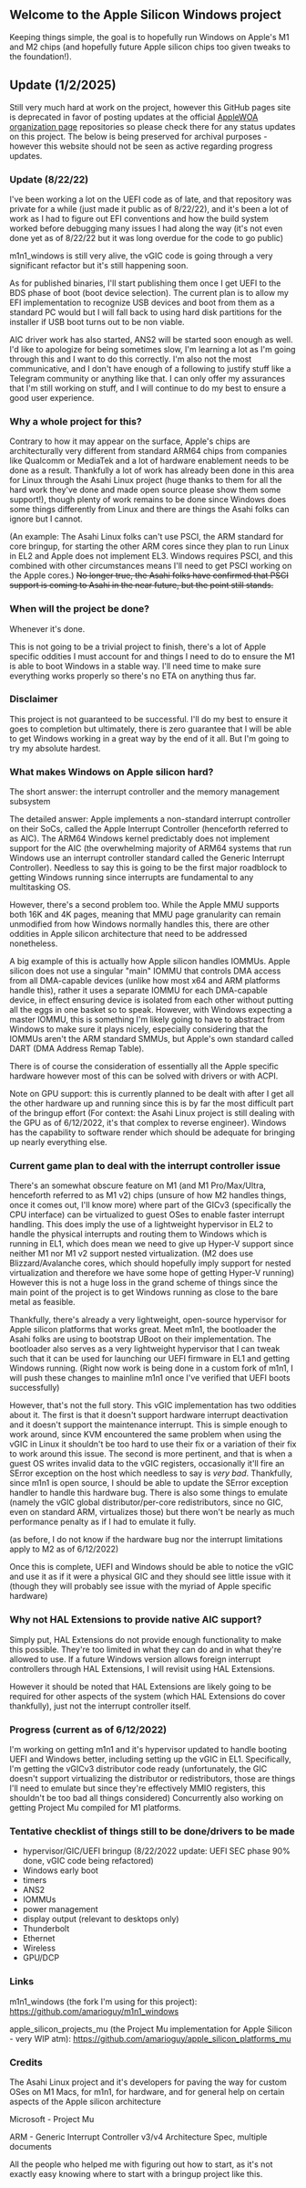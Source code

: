 ## Welcome to the Apple Silicon Windows project

Keeping things simple, the goal is to hopefully run Windows on Apple's M1 and M2 chips (and hopefully future Apple silicon chips too given tweaks to the foundation!).

## Update (1/2/2025)

Still very much hard at work on the project, however this GitHub pages site is deprecated in favor of posting updates at the official [AppleWOA organization page](https://github.com/AppleWOA) repositories so please check there for any status updates on this project. The below is being preserved for archival purposes - however this website should not be seen as active regarding progress updates.

### Update (8/22/22)

I've been working a lot on the UEFI code as of late, and that repository was private for a while (just made it public as of 8/22/22), and it's been a lot of work as I had to figure out EFI conventions and how the build system worked before debugging many issues I had along the way (it's not even done yet as of 8/22/22 but it was long overdue for the code to go public)

m1n1_windows is still very alive, the vGIC code is going through a very significant refactor but it's still happening soon.

As for published binaries, I'll start publishing them once I get UEFI to the BDS phase of boot (boot device selection). The current plan is to allow my EFI implementation to recognize USB devices and boot from them as a standard PC would but I will fall back to using hard disk partitions for the installer if USB boot turns out to be non viable.

AIC driver work has also started, ANS2 will be started soon enough as well. I'd like to apologize for being sometimes slow, I'm learning a lot as I'm going through this and I want to do this correctly. I'm also not the most communicative, and I don't have enough of a following to justify stuff like a Telegram community or anything like that. I can only offer my assurances that I'm still working on stuff, and I will continue to do my best to ensure a good user experience.

### Why a whole project for this?

Contrary to how it may appear on the surface, Apple's chips are architecturally very different from standard ARM64 chips from companies like Qualcomm or MediaTek and a lot of hardware enablement needs to be done as a result. Thankfully a lot of work has already been done in this area for Linux through the Asahi Linux project (huge thanks to them for all the hard work they've done and made open source please show them some support!), though plenty of work remains to be done since Windows does some things differently from Linux and there are things the Asahi folks can ignore but I cannot.

(An example: The Asahi Linux folks can't use PSCI, the ARM standard for core bringup, for starting the other ARM cores since they plan to run Linux in EL2 and Apple does not implement EL3. Windows requires PSCI, and this combined with other circumstances means I'll need to get PSCI working on the Apple cores.) ~~No longer true, the Asahi folks have confirmed that PSCI support is coming to Asahi in the near future, but the point still stands.~~

### When will the project be done?

Whenever it's done.

This is not going to be a trivial project to finish, there's a lot of Apple specific oddities I must account for and things I need to do to ensure the M1 is able to boot Windows in a stable way. I'll need time to make sure everything works properly so there's no ETA on anything thus far.


### Disclaimer

This project is not guaranteed to be successful. I'll do my best to ensure it goes to completion but ultimately, there is zero guarantee that I will be able to get Windows working in a great way by the end of it all. But I'm going to try my absolute hardest. 


### What makes Windows on Apple silicon hard?

The short answer: the interrupt controller and the memory management subsystem

The detailed answer: Apple implements a non-standard interrupt controller on their SoCs, called the Apple Interrupt Controller (henceforth referred to as AIC). The ARM64 Windows kernel predictably does not implement support for the AIC (the overwhelming majority of ARM64 systems that run Windows use an interrupt controller standard called the Generic Interrupt Controller). Needless to say this is going to be the first major roadblock to getting Windows running since interrupts are fundamental to any multitasking OS.

However, there's a second problem too. While the Apple MMU supports both 16K and 4K pages, meaning that MMU page granularity can remain unmodified from how Windows normally handles this, there are other oddities in Apple silicon architecture that need to be addressed nonetheless.

A big example of this is actually how Apple silicon handles IOMMUs. Apple silicon does not use a singular "main" IOMMU that controls DMA access from all DMA-capable devices (unlike how most x64 and ARM platforms handle this), rather it uses a separate IOMMU for each DMA-capable device, in effect ensuring device is isolated from each other without putting all the eggs in one basket so to speak. However, with Windows expecting a master IOMMU, this is something I'm likely going to have to abstract from Windows to make sure it plays nicely, especially considering that the IOMMUs aren't the ARM standard SMMUs, but Apple's own standard called DART (DMA Address Remap Table).

There is of course the consideration of essentially all the Apple specific hardware however most of this can be solved with drivers or with ACPI.

Note on GPU support: this is currently planned to be dealt with after I get all the other hardware up and running since this is by far the most difficult part of the bringup effort (For context: the Asahi Linux project is still dealing with the GPU as of 6/12/2022, it's that complex to reverse engineer). Windows has the capability to software render which should be adequate for bringing up nearly everything else.

### Current game plan to deal with the interrupt controller issue

There's an somewhat obscure feature on M1 (and M1 Pro/Max/Ultra, henceforth referred to as M1 v2) chips (unsure of how M2 handles things, once it comes out, I'll know more) where part of the GICv3 (specifically the CPU interface) can be virtualized to guest OSes to enable faster interrupt handling. This does imply the use of a lightweight hypervisor in EL2 to handle the physical interrupts and routing them to Windows which is running in EL1, which does mean we need to give up Hyper-V support since neither M1 nor M1 v2 support nested virtualization. (M2 does use Blizzard/Avalanche cores, which should hopefully imply support for nested virtualization and therefore we have some hope of getting Hyper-V running) However this is not a huge loss in the grand scheme of things since the main point of the project is to get Windows running as close to the bare metal as feasible.

Thankfully, there's already a very lightweight, open-source hypervisor for Apple silicon platforms that works great. Meet m1n1, the bootloader the Asahi folks are using to bootstrap UBoot on their implementation. The bootloader also serves as a very lightweight hypervisor that I can tweak such that it can be used for launching our UEFI firmware in EL1 and getting Windows running. (Right now work is being done in a custom fork of m1n1, I will push these changes to mainline m1n1 once I've verified that UEFI boots successfully)

However, that's not the full story. This vGIC implementation has two oddities about it. The first is that it doesn't support hardware interrupt deactivation and it doesn't support the maintenance interrupt. This is simple enough to work around, since KVM encountered the same problem when using the vGIC in Linux it shouldn't be too hard to use their fix or a variation of their fix to work around this issue. The second is more pertinent, and that is when a guest OS writes invalid data to the vGIC registers, occasionally it'll fire an SError exception on the host which needless to say is *very bad*. Thankfully, since m1n1 is open source, I should be able to update the SError exception handler to handle this hardware bug. There is also some things to emulate (namely the vGIC global distributor/per-core redistributors, since no GIC, even on standard ARM, virtualizes those) but there won't be nearly as much performance penalty as if I had to emulate it fully.

(as before, I do not know if the hardware bug nor the interrupt limitations apply to M2 as of 6/12/2022)

Once this is complete, UEFI and Windows should be able to notice the vGIC and use it as if it were a physical GIC and they should see little issue with it (though they will probably see issue with the myriad of Apple specific hardware)

### Why not HAL Extensions to provide native AIC support?

Simply put, HAL Extensions do not provide enough functionality to make this possible. They're too limited in what they can do and in what they're allowed to use. If a future Windows version allows foreign interrupt controllers through HAL Extensions, I will revisit using HAL Extensions.

However it should be noted that HAL Extensions are likely going to be required for other aspects of the system (which HAL Extensions do cover thankfully), just not the interrupt controller itself.

### Progress (current as of 6/12/2022)

I'm working on getting m1n1 and it's hypervisor updated to handle booting UEFI and Windows better, including setting up the vGIC in EL1. Specifically, I'm getting the vGICv3 distributor code ready (unfortunately, the GIC doesn't support virtualizing the distributor or redistributors, those are things I'll need to emulate but since they're effectively MMIO registers, this shouldn't be too bad all things considered) Concurrently also working on getting Project Mu compiled for M1 platforms.

### Tentative checklist of things still to be done/drivers to be made

- hypervisor/GIC/UEFI bringup (8/22/2022 update: UEFI SEC phase 90% done, vGIC code being refactored)
- Windows early boot
- timers
- ANS2
- IOMMUs
- power management
- display output (relevant to desktops only)
- Thunderbolt
- Ethernet
- Wireless
- GPU/DCP

### Links

m1n1_windows (the fork I'm using for this project): https://github.com/amarioguy/m1n1_windows

apple_silicon_projects_mu (the Project Mu implementation for Apple Silicon - very WIP atm): https://github.com/amarioguy/apple_silicon_platforms_mu


### Credits

The Asahi Linux project and it's developers for paving the way for custom OSes on M1 Macs, for m1n1, for hardware, and for general help on certain aspects of the Apple silicon architecture

Microsoft - Project Mu

ARM - Generic Interrupt Controller v3/v4 Architecture Spec, multiple documents

All the people who helped me with figuring out how to start, as it's not exactly easy knowing where to start with a bringup project like this.
